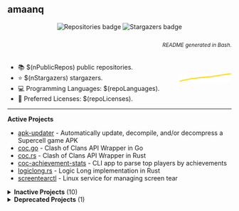 ## amaanq

<p align="center">
    <img alt="Repositories badge" src="https://img.shields.io/badge/Public%20Repositories-$(nPublicRepos)-%23248eb7" />
    <img alt="Stargazers badge" src="https://img.shields.io/badge/Stargazers-$(nStargazers)-%23bf5d2f" />
</p>

<h6 align="right">
	<sub>
        README generated in Bash.
    </sub>
</h6>

- 📚️ $(nPublicRepos) public repositories.
- ⭐️ $(nStargazers) stargazers. <img align="right" alt="Stars graph" src="sparklines/stargazers.svg" height="18px" />
- 💻️ Programming Languages: $(repoLanguages).
- 📃️ Preferred Licenses: $(repoLicenses).

---

**Active Projects**

- [apk-updater](https://github.com/amaanq/apk-updater) - Automatically update, decompile, and/or decompress a Supercell game APK
- [coc.go](https://github.com/amaanq/coc.go) - Clash of Clans API Wrapper in Go
- [coc.rs](https://github.com/amaanq/coc.rs) - Clash of Clans API Wrapper in Rust
- [coc-achievement-stats](https://github.com/amaanq/coc-achievement-stats) - CLI app to parse top players by achievements
- [logiclong.rs](https://github.com/amaanq/logiclong-rs) - Logic Long implementation in Rust
- [screentearctl](https://github.com/amaanq/screentearctl) - Linux service for managing screen tear

<details>
<summary><b>Inactive Projects</b> (10)</summary>

- [bytestream](https://github.com/amaanq/bytestream) - Low level look at Supercell bytestream protocol
- [clash-assets](https://github.com/amaanq/clash-assets) - Unpacked game assets
- [cr.go](https://github.com/amaanq/cr.go) - Clash Royale API Wrapper in Go
- [Falcon8Reverse](https://github.com/amaanq/Falcon8Reverse) - Writing software to interact with Falcon 8 Keypad
- [libpain](https://github.com/amaanq/libpain) - Demo of how to compile standalone C++ code to Android and hook said code with Frida
- [sc-compression.go](https://github.com/amaanq/sc-compression.go) - Supercell asset (de)compression tool (in Go)
- [sc-compression.py](https://github.com/amaanq/sc-compression.py) - Supercell asset (de)compression tool (in Python)
- [sc-compression.rs](https://github.com/amaanq/sc-compression.rs) - Supercell asset (de)compression tool (in Rust)
- [vscode-hexeditor-varint](https://github.com/amaanq/vscode-hexeditor-varint) - Fork of Microsoft's extension that adds the ability to display varints
- [widgets](https://github.com/amaanq/widgets) - Wrappers to enhance the discordgo package
</details>

<details>
<summary><b>Deprecated Projects</b> (1)</summary>

- [bytestream-rs](https://github.com/amaanq/bytestream-rs) - embedded in a larger repository that is private, I can release just the bytestream portion if wanted
</details>
